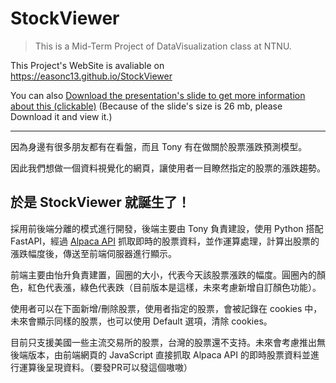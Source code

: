 # StockViewer 
> This is a Mid-Term Project of DataVisualization class at NTNU.

This Project's WebSite is avaliable on https://easonc13.github.io/StockViewer

You can also [Download the presentation's slide to get more information about this (clickable)](https://drive.google.com/file/d/1K_u4gkYNPpOMz9fVUfN1IAjuMHlWWAKm/view)
(Because of the slide's size is 26 mb, please Download it and view it.)

---

因為身邊有很多朋友都有在看盤，而且 Tony 有在做關於股票漲跌預測模型。

因此我們想做一個資料視覺化的網頁，讓使用者一目瞭然指定的股票的漲跌趨勢。

## 於是 StockViewer 就誕生了！

採用前後端分離的模式進行開發，後端主要由 Tony 負責建設，使用 Python 搭配 FastAPI，經過 [Alpaca API](https://pypi.org/project/alpaca-trade-api/) 抓取即時的股票資料，並作運算處理，計算出股票的漲跌幅度後，傳送至前端伺服器進行顯示。

前端主要由怡升負責建置，圓圈的大小，代表今天該股票漲跌的幅度。圓圈內的顏色，紅色代表漲，綠色代表跌（目前版本是這樣，未來考慮新增自訂顏色功能）。

使用者可以在下面新增/刪除股票，使用者指定的股票，會被記錄在 cookies 中，未來會顯示同樣的股票，也可以使用 Default 選項，清除 cookies。

目前只支援美國一些主流交易所的股票，台灣的股票還不支持。未來會考慮推出無後端版本，由前端網頁的 JavaScript 直接抓取 Alpaca API 的即時股票資料並進行運算後呈現資料。（要發PR可以發這個嗷嗷）
